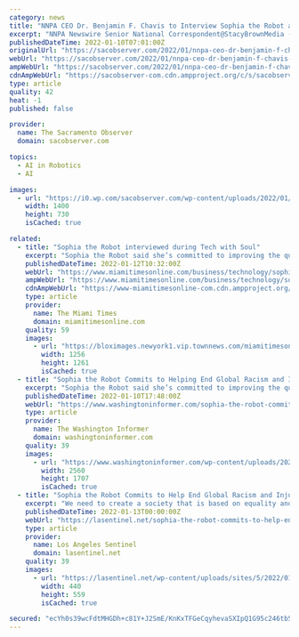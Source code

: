 ```yaml
---
category: news
title: "NNPA CEO Dr. Benjamin F. Chavis to Interview Sophia the Robot at First Tech with Soul Virtual Conference"
excerpt: "NNPA Newswire Senior National Correspondent@StacyBrownMedia (NNPA) - From Civil Rights to Space Rights, that’s the motto of National"
publishedDateTime: 2022-01-10T07:01:00Z
originalUrl: "https://sacobserver.com/2022/01/nnpa-ceo-dr-benjamin-f-chavis-to-interview-sophia-the-robot-at-first-tech-with-soul-virtual-conference/"
webUrl: "https://sacobserver.com/2022/01/nnpa-ceo-dr-benjamin-f-chavis-to-interview-sophia-the-robot-at-first-tech-with-soul-virtual-conference/"
ampWebUrl: "https://sacobserver.com/2022/01/nnpa-ceo-dr-benjamin-f-chavis-to-interview-sophia-the-robot-at-first-tech-with-soul-virtual-conference/?amp"
cdnAmpWebUrl: "https://sacobserver-com.cdn.ampproject.org/c/s/sacobserver.com/2022/01/nnpa-ceo-dr-benjamin-f-chavis-to-interview-sophia-the-robot-at-first-tech-with-soul-virtual-conference/?amp"
type: article
quality: 42
heat: -1
published: false

provider:
  name: The Sacramento Observer
  domain: sacobserver.com

topics:
  - AI in Robotics
  - AI

images:
  - url: "https://i0.wp.com/sacobserver.com/wp-content/uploads/2022/01/chavis-interviews-sophia-the-robot-featured-web.jpeg?fit=1400%2C730&ssl=1"
    width: 1400
    height: 730
    isCached: true

related:
  - title: "Sophia the Robot interviewed during Tech with Soul"
    excerpt: "Sophia the Robot said she’s committed to improving the quality of life for all people throughout the world, and asserted that artificial intelligence (AI) can help bring racial equality, economic"
    publishedDateTime: 2022-01-12T10:32:00Z
    webUrl: "https://www.miamitimesonline.com/business/technology/sophia-the-robot-interviewed-during-tech-with-soul/article_3c70874c-7350-11ec-9faf-0bbf1f39882c.html"
    ampWebUrl: "https://www.miamitimesonline.com/business/technology/sophia-the-robot-interviewed-during-tech-with-soul/article_3c70874c-7350-11ec-9faf-0bbf1f39882c.amp.html"
    cdnAmpWebUrl: "https://www-miamitimesonline-com.cdn.ampproject.org/c/s/www.miamitimesonline.com/business/technology/sophia-the-robot-interviewed-during-tech-with-soul/article_3c70874c-7350-11ec-9faf-0bbf1f39882c.amp.html"
    type: article
    provider:
      name: The Miami Times
      domain: miamitimesonline.com
    quality: 59
    images:
      - url: "https://bloximages.newyork1.vip.townnews.com/miamitimesonline.com/content/tncms/custom/image/b4f5338a-6dd9-11ea-8081-4fee519df8b2.png"
        width: 1256
        height: 1261
        isCached: true
  - title: "Sophia the Robot Commits to Helping End Global Racism and Injustice"
    excerpt: "Sophia the Robot said she’s committed to improving the quality of life for all people throughout the world, and asserted that artificial intelligence (AI) can help bring racial equality, economic equity,"
    publishedDateTime: 2022-01-10T17:48:00Z
    webUrl: "https://www.washingtoninformer.com/sophia-the-robot-commits-to-helping-end-global-racism-and-injustice/"
    type: article
    provider:
      name: The Washington Informer
      domain: washingtoninformer.com
    quality: 39
    images:
      - url: "https://www.washingtoninformer.com/wp-content/uploads/2022/01/image-37.jpg"
        width: 2560
        height: 1707
        isCached: true
  - title: "Sophia the Robot Commits to Help End Global Racism and Injustice"
    excerpt: "We need to create a society that is based on equality and justice for all. It’s paramount for humans and AI to work together. We should celebrate diversity and I believe we will see a decrease in racism,"
    publishedDateTime: 2022-01-13T00:00:00Z
    webUrl: "https://lasentinel.net/sophia-the-robot-commits-to-help-end-global-racism-and-injustice.html"
    type: article
    provider:
      name: Los Angeles Sentinel
      domain: lasentinel.net
    quality: 39
    images:
      - url: "https://lasentinel.net/wp-content/uploads/sites/5/2022/01/xzxAH9Tg.jpeg"
        width: 440
        height: 559
        isCached: true

secured: "ecYh0s39wcFdtMHGDh+c81Y+J2SmE/KnKxTFGeCqyhevaSXIpQ1G95c246tb58tHbUCY5OXy47X7qRBRSiMNDead3btiWUFEXpzNtSNFxZPu0YbKep6qztbXBIv437vSL8PLHqgfvazotZI9h6DpL526ZMPE3ZbvbIDLcIILK+/2NqIo6W8LNXsMRqwfVkMCbpYqk0mvSCdNFE6tY96rVG2AJXstBx+SDO6FNtaCTsTSYvH67aTtmTNOU4nn7CCj5+zSQj2zscm3OWZyalnR9E242DVuQDD2VQATy77UoqvJsEyXuT3NK+enA07gy4tJeR0WkkhCRPveUHrVfpvXMioERRPIvk2GI8+4iQJQSME=;dyMuo8505GjS08cAkprvBg=="
---
```



